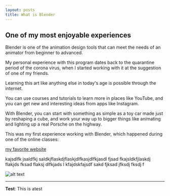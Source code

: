 ```yaml
---
layout: posts
title: What is Blender
---
```


## One of my most enjoyable experiences

Blender is one of the animation design tools that can meet the needs of an animator from beginner to advanced.

My personal experience with this program dates back to the quarantine period of the corona virus, when I started working with it at the suggestion of one of my friends.

Learning this art like anything else in today's age is possible through the internet.

You can use courses and tutorials to learn more in places like YouTube, and you can get new and interesting ideas from apps like Instagram.

With Blender, you can start with something as simple as a toy car made just by reshaping a cube, and work your way up to bigger things like animating and lighting up a real Porsche on the highway.

This was my first experience working with Blender, which happened during one of the online classes:


[my favorite website](http://www.google.com)

kajsdlfk jsaldfkj saldkjflaskdjflaskjdlfkasjdlfkjasdl fjsad fkajsldkfjlaskdj flakjds fksad flaksj dlfkjads l
kfajdskfajsdf sakd fjksad jfksdj fksdj f



![alt text](../assets/images/grouppic.jpg "Team Picture")

---
**Test**: This is atest

